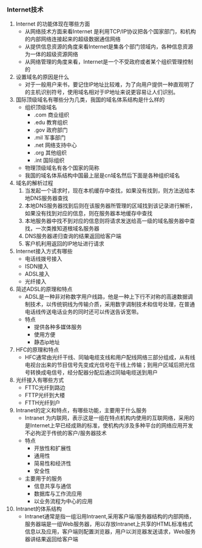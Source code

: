 ### Internet技术
1. Internet 的功能体现在哪些方面
    - 从网络技术方面来看Internet 是利用TCP/IP协议把各个国家部门，和机构的内部网络连接起来的超级数据通信网络
    - 从提供信息资源的角度来看Internet是集各个部门领域内，各种信息资源为一体的超级资源网络
    - 从网络管理的角度来看，Internet是一个不受政府或者某个组织管理控制的
2. 设置域名的原因是什么
    - 对于一般用户来书，要记住IP地址比较难，为了向用户提供一种直观明了的主机识别符号，使用域名相对于IP地址来说更容易让人们识别。
3. 国际顶级域名有哪些分为几类，我国的域名体系结构是什么样的
    - 组织顶级域名
        - .com 商业组织
        - .edu 教育组织
        - .gov 政府部门
        - .mil 军事部门
        - .net 网络支持中心
        - .org 其他组织
        - .int 国际组织
    - 物理顶级域名有各个国家的简称
    - 我国的域名体系结构中国最上层是cn域名然后下面是各种组织域名
4. 域名的解析过程
    1. 当发起一个请求时，现在本机缓存中查找，如果没有找到，则方法送给本地DNS服务器查找
    2. 本地DNS服务器找到后则在该服务器所管理的区域找到该记录进行解析，如果没有找到对应的信息，则在服务器本地缓存中查找
    3. 本地服务器中找不到对应的信息则将请求发送给高一级的域名服务器中查找，一次类推知道根域名服务器
    4. DNS服务器递归查询的结果返回给客户端
    5. 客户机利用返回的IP地址进行请求
5. Internet接入方式有哪些
    - 电话线拨号接入
    - ISDN接入
    - ADSL接入
    - 光纤接入
6. 简述ADSL的原理和特点
    - ADSL是一种非对称数字用户线路，他是一种上下行不对称的高速数据调制技术，以传统铜线为传输介质，采用数字调制技术和信号处理，在普通电话线传送电话业务的同时还可以传送告诉宽带。
    - 特点
        - 提供各种多媒体服务
        - 使用方便
        - 静态ip地址
7. HFC的原理和特点
    - HFC通常由光纤干线、同轴电缆支线和用户配线网络三部分组成，从有线电视台出来的节目信号先变成光信号在干线上传输；到用户区域后把光信号转换成电信号，经分配器分配后通过同轴电缆送到用户
8. 光纤接入有哪些方式
    - FTTC光纤到路边
    - FTTP光纤到大楼
    - FTTH光纤到户
9. Intranet的定义和特点，有哪些功能，主要用于什么服务
    - Intranet 为内联网，表示这是一组在特点机构内使用的互联网络，采用的是Internet上早已经成熟的标准，使机构内涉及多种平台的网络应用开发不必拘泥于传统的客户/服务器技术
    - 特点
        - 开放性和扩展性
        - 通用性
        - 简易性和经济性
        - 安全性
    - 主要用于的服务
        - 信息共享与通信
        - 数据库与工作流应用
        - 以业务流程为中心的应用
10. Intranet的体系结构
    - Intranet通常是指一组沿用Intraent,采用客户端/服务器结构的内部网络，服务器端是一组Web服务器，用以存放Intranet上共享的HTML标准格式信息以及应用，客户端则配置浏览器，用户以浏览器发送请求，Web服务器讲结果返回给客户端